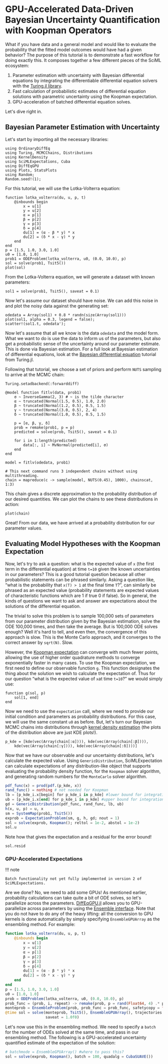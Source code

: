 # GPU-Accelerated Data-Driven Bayesian Uncertainty Quantification with Koopman Operators

What if you have data and a general model and would like to evaluate the
probability that the fitted model outcomes would have had a given behavior?
The purpose of this tutorial is to demonstrate a fast workflow for doing exactly
this. It composes together a few different pieces of the SciML ecosystem:

 1. Parameter estimation with uncertainty with Bayesian differential equations by
    integrating the differentiable differential equation solvers with the
    [Turing.jl library](https://turinglang.org/stable/).
 2. Fast calculation of probabilistic estimates of differential equation solutions
    with parametric uncertainty using the Koopman expectation.
 3. GPU-acceleration of batched differential equation solves.

Let's dive right in.

## Bayesian Parameter Estimation with Uncertainty

Let's start by importing all the necessary libraries:

```@example Bayesian
using OrdinaryDiffEq
using Turing, MCMCChains, Distributions
using KernelDensity
using SciMLExpectations, Cuba
using DiffEqGPU
using Plots, StatsPlots
using Random;
Random.seed!(1);
```

For this tutorial, we will use the Lotka-Volterra equation:

```@example Bayesian
function lotka_volterra(du, u, p, t)
    @inbounds begin
        x = u[1]
        y = u[2]
        α = p[1]
        β = p[2]
        γ = p[3]
        δ = p[4]
        du[1] = (α - β * y) * x
        du[2] = (δ * x - γ) * y
    end
end
p = [1.5, 1.0, 3.0, 1.0]
u0 = [1.0, 1.0]
prob1 = ODEProblem(lotka_volterra, u0, (0.0, 10.0), p)
sol = solve(prob1, Tsit5())
plot(sol)
```

From the Lotka-Volterra equation, we will generate a dataset with known parameters:

```@example Bayesian
sol1 = solve(prob1, Tsit5(), saveat = 0.1)
```

Now let's assume our dataset should have noise. We can add this noise in and
plot the noisy data against the generating set:

```@example Bayesian
odedata = Array(sol1) + 0.8 * randn(size(Array(sol1)))
plot(sol1, alpha = 0.3, legend = false);
scatter!(sol1.t, odedata');
```

Now let's assume that all we know is the data `odedata` and the model form.
What we want to do is use the data to inform us of the parameters, but also
get a probabilistic sense of the uncertainty around our parameter estimate. This
is done via Bayesian estimation. For a full look at Bayesian estimation of
differential equations, look at the [Bayesian differential equation](https://turinglang.org/stable/tutorials/10-bayesian-differential-equations/)
tutorial from Turing.jl.

Following that tutorial, we choose a set of priors and perform `NUTS` sampling
to arrive at the MCMC chain:

```@example Bayesian
Turing.setadbackend(:forwarddiff)

@model function fitlv(data, prob1)
    σ ~ InverseGamma(2, 3) # ~ is the tilde character
    α ~ truncated(Normal(1.5, 0.5), 1.0, 2.0)
    β ~ truncated(Normal(1.2, 0.5), 0.5, 1.5)
    γ ~ truncated(Normal(3.0, 0.5), 2, 4)
    δ ~ truncated(Normal(1.0, 0.5), 0.5, 1.5)

    p = [α, β, γ, δ]
    prob = remake(prob1, p = p)
    predicted = solve(prob, Tsit5(), saveat = 0.1)

    for i in 1:length(predicted)
        data[:, i] ~ MvNormal(predicted[i], σ)
    end
end

model = fitlv(odedata, prob1)

# This next command runs 3 independent chains without using multithreading.
chain = mapreduce(c -> sample(model, NUTS(0.45), 1000), chainscat, 1:3)
```

This chain gives a discrete approximation to the probability distribution of our
desired quantities. We can plot the chains to see these distributions in action:

```@example Bayesian
plot(chain)
```

Great! From our data, we have arrived at a probability distribution for
our parameter values.

## Evaluating Model Hypotheses with the Koopman Expectation

Now, let's try to ask a question: what is the expected value of `x` (the first
term in the differential equation) at time `t=10` given the known uncertainties
in our parameters? This is a good tutorial question because all other probabilistic
statements can be phrased similarly. Asking a question like, “what is the probability
that `x(T) > 1` at the final time `T`?”, can similarly be phrased as an expected
value (probability statements are expected values of characteristic functions
which are 1 if true 0 if false). So in general, the kinds of questions we want
to ask and answer are expectations about the solutions of the differential equation.

The trivial to solve this problem is to sample 100,000 sets of parameters from
our parameter distribution given by the Bayesian estimation, solve the ODE
100,000 times, and then take the average. But is 100,000 ODE solves enough?
Well it's hard to tell, and even then, the convergence of this approach is slow.
This is the Monte Carlo approach, and it converges to the correct answer by
`sqrt(N)`. Slow.

However, the [Koopman expectation](https://arxiv.org/abs/2008.08737) can converge
with much fewer points, allowing the use of higher order quadrature methods to
converge exponentially faster in many cases. To use the Koopman expectation,
we first need to define our observable function `g`. This function designates the
thing about the solution we wish to calculate the expectation of. Thus for our
question “what is the expected value of `x`at time `t=10`?” we would simply use:

```@example Bayesian
function g(sol, p)
    sol[1, end]
end
```

Now we need to use the `expectation` call, where we need to provide our initial
condition and parameters as probability distributions. For this case, we will use
the same constant `u0` as before. But, let's turn our Bayesian MCMC chains into
distributions through [kernel density estimation](https://github.com/JuliaStats/KernelDensity.jl)
(the plots of the distribution above are just KDE plots!).

```@example Bayesian
p_kde = [kde(vec(Array(chain[:α]))), kde(vec(Array(chain[:β]))),
    kde(vec(Array(chain[:γ]))), kde(vec(Array(chain[:δ])))]
```

Now that we have our observable and our uncertainty distributions, let's calculate
the expected value. Using `GenericDistribution`, SciMLExpectation can calculate expectations
of any distribution-like object that supports evaluating the probability density function,
for the `Koopman` solver algorithm, and generating random numbers for the `MonteCarlo` solver algorithm.

```julia
pdf_func(x) = prod(pdf.(p_kde, x))
rand_func() = nothing # not needed for Koopman
lb = [p_kde_i.x[begin] for p_kde_i in p_kde] #lower bound for integration
ub = [p_kde_i.x[end] for p_kde_i in p_kde] #upper bound for integration
gd = GenericDistribution(pdf_func, rand_func, lb, ub)
h(x, u, p) = u, x
sm = SystemMap(prob1, Tsit5())
exprob = ExpectationProblem(sm, g, h, gd; nout = 1)
sol = solve(exprob, Koopman(); reltol = 1e-2, abstol = 1e-2)
sol.u
```

Note how that gives the expectation and a residual for the error bound!

```julia
sol.resid
```

### GPU-Accelerated Expectations

!!! note
    
    Batch functionality not yet fully implemented in version 2 of SciMLExpectations.

Are we done? No, we need to add some GPUs! As mentioned earlier, probability
calculations can take quite a bit of ODE solves, so let's parallelize across
the parameters. [DiffEqGPU.jl](https://github.com/SciML/DiffEqGPU.jl) allows you
to GPU-parallelize across parameters by using the
[Ensemble interface](https://docs.sciml.ai/DiffEqDocs/stable/features/ensemble/). Note that
you do not have to do any of the heavy lifting: all the conversion to GPU
kernels is done automatically by simply specifying `EnsembleGPUArray` as the
ensembling method. For example:

```julia
function lotka_volterra(du, u, p, t)
    @inbounds begin
        x = u[1]
        y = u[2]
        α = p[1]
        β = p[2]
        γ = p[3]
        δ = p[4]
        du[1] = (α - β * y) * x
        du[2] = (δ * x - γ) * y
    end
end
p = [1.5, 1.0, 3.0, 1.0]
u0 = [1.0, 1.0]
prob = ODEProblem(lotka_volterra, u0, (0.0, 10.0), p)
prob_func = (prob, i, repeat) -> remake(prob, p = rand(Float64, 4) .* p)
monteprob = EnsembleProblem(prob, prob_func = prob_func, safetycopy = false)
@time sol = solve(monteprob, Tsit5(), EnsembleGPUArray(), trajectories = 10_000,
                  saveat = 1.0f0)
```

Let's now use this in the ensembling method. We need to specify a `batch` for the
number of ODEs solved at the same time, and pass in our ensembling method. The
following is a GPU-accelerated uncertainty quantified estimate of the expectation
of the solution:

```julia
# batchmode = EnsembleGPUArray() #where to pass this?
sol = solve(exprob, Koopman(), batch = 100, quadalg = CubaSUAVE())
```
